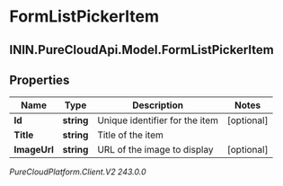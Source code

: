 # FormListPickerItem

## ININ.PureCloudApi.Model.FormListPickerItem

## Properties

|Name | Type | Description | Notes|
|------------ | ------------- | ------------- | -------------|
| **Id** | **string** | Unique identifier for the item | [optional] |
| **Title** | **string** | Title of the item | |
| **ImageUrl** | **string** | URL of the image to display | [optional] |



_PureCloudPlatform.Client.V2 243.0.0_

